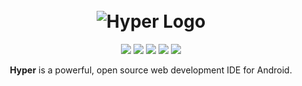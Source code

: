 <h1 align="center">
  <br>
   <img src="https://github.com/geeteshk/Hyper/blob/master/art/logo.png?raw=true" alt="Hyper Logo" title="Hyper Logo" />
  <br>
</h1>

<p align="center">
<a href="https://travis-ci.org/geeteshk/Hyper"><img src="https://travis-ci.org/geeteshk/Hyper.svg?branch=master" /></a>
<a href="https://github.com/geeteshk/Hyper/blob/master/LICENSE"><img src="https://img.shields.io/badge/License-Apache%202.0-blue.svg" /></a>
<a href="https://github.com/ellerbrock/open-source-badges/"><img src="https://badges.frapsoft.com/os/v3/open-source.png?v=103" /></a>
<a href="https://github.com/KotlinBy/awesome-kotlin"><img src="https://kotlin.link/awesome-kotlin.svg" /></a>
<a href="https://codeclimate.com/github/geeteshk/Hyper/maintainability"><img src="https://api.codeclimate.com/v1/badges/67cae6198e8414208053/maintainability" /></a>
</p>

<p align="center">
  <strong>Hyper</strong> is a powerful, open source web development IDE for Android.
</p>
